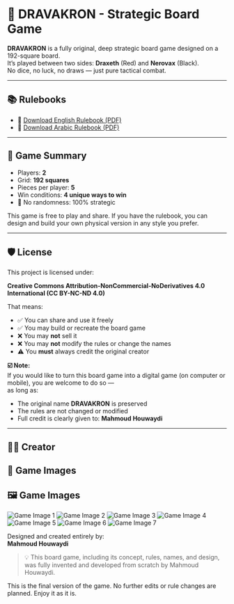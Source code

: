 # 🎲 DRAVAKRON - Strategic Board Game

**DRAVAKRON** is a fully original, deep strategic board game designed on a 192-square board.  
It’s played between two sides: **Draxeth** (Red) and **Nerovax** (Black).  
No dice, no luck, no draws — just pure tactical combat.

---

## 📚 Rulebooks

- 📘 [Download English Rulebook (PDF)](dravakron-en.pdf)
- 📗 [Download Arabic Rulebook (PDF)](dravakron-ar.pdf)


---

## 🧠 Game Summary

- Players: **2**
- Grid: **192 squares**
- Pieces per player: **5**
- Win conditions: **4 unique ways to win**
- 🎯 No randomness: 100% strategic

This game is free to play and share. If you have the rulebook, you can design and build your own physical version in any style you prefer.

---

## 🛡️ License

This project is licensed under:

**Creative Commons Attribution-NonCommercial-NoDerivatives 4.0 International (CC BY-NC-ND 4.0)**

That means:

- ✅ You can share and use it freely  
- ✅ You may build or recreate the board game  
- ❌ You may **not** sell it  
- ❌ You may **not** modify the rules or change the names  
- ⚠️ You **must** always credit the original creator  

**☑️ Note:**  
If you would like to turn this board game into a digital game (on computer or mobile), you are welcome to do so —  
as long as:
- The original name **DRAVAKRON** is preserved  
- The rules are not changed or modified  
- Full credit is clearly given to: **Mahmoud Houwaydi**

---

## 🧑‍🎨 Creator

## 📸 Game Images

## 🖼️ Game Images

![Game Image 1](https://github.com/Houwaydi/DRAVAKRON/raw/main/1%20(1).jpg)
![Game Image 2](https://github.com/Houwaydi/DRAVAKRON/raw/main/1%20(7).jpg)
![Game Image 3](https://github.com/Houwaydi/DRAVAKRON/raw/main/1%20(8).jpg)
![Game Image 4](https://github.com/Houwaydi/DRAVAKRON/raw/main/1%20(9).jpg)
![Game Image 5](https://github.com/Houwaydi/DRAVAKRON/raw/main/1%20(10).jpg)
![Game Image 6](https://github.com/Houwaydi/DRAVAKRON/raw/main/1%20(11).jpg)
![Game Image 7](https://github.com/Houwaydi/DRAVAKRON/raw/main/1%20(12).jpg)



Designed and created entirely by:  
**Mahmoud Houwaydi**

> 💡 This board game, including its concept, rules, names, and design, was fully invented and developed from scratch by Mahmoud Houwaydi.

This is the final version of the game. No further edits or rule changes are planned. Enjoy it as it is.
